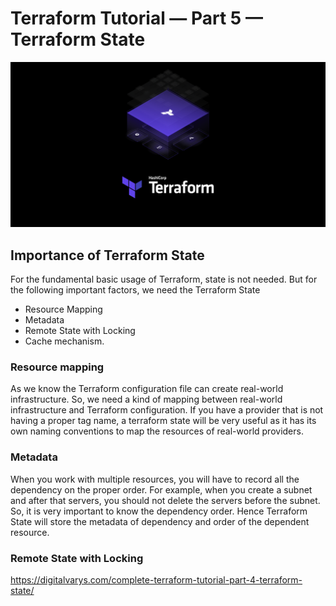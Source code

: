 # Terraform Tutorial — Part 5 — Terraform State
<p align="center">
  <img src="../images/terraform_logo.png" />
</p>

## Importance of Terraform State
For the fundamental basic usage of Terraform, state is not needed. But for the following important factors, we need the Terraform State

* Resource Mapping
* Metadata
* Remote State with Locking
* Cache mechanism.

### Resource mapping
As we know the Terraform configuration file can create real-world infrastructure. So, we need a kind of mapping between real-world infrastructure and Terraform configuration. If you have a provider that is not having a proper tag name, a terraform state will be very useful as it has its own naming conventions to map the resources of real-world providers.
### Metadata       
When you work with multiple resources, you will have to record all the dependency on the proper order. For example, when you create a subnet and after that servers, you should not delete the servers before the subnet. So, it is very important to know the dependency order. Hence Terraform State will store the metadata of dependency and order of the dependent resource.
### Remote State with Locking


https://digitalvarys.com/complete-terraform-tutorial-part-4-terraform-state/